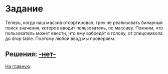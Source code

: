 # Задание

Теперь, когда наш массив отсортирован, грех не реализовать бинарный поиск значения, которое вводит пользователь, по массиву.
Помним, что пользователь может ввести, что ему взбредёт в голову, от спецсимвола до drop table. Поэтому любой ввод мы проверяем.

Решения: 
[-нет-](../-нет-.pl)
---
[На главную](../README.md)
